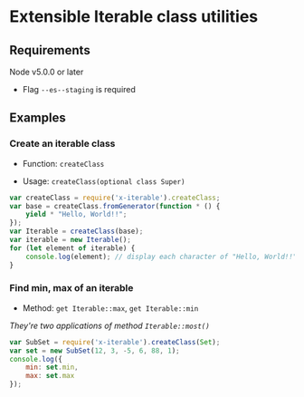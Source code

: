 
# Extensible Iterable class utilities

## Requirements

Node v5.0.0 or later
 - Flag `--es--staging` is required

## Examples

### Create an iterable class

 - Function: `createClass`

 - Usage: `createClass(optional class Super)`

```javascript
var createClass = require('x-iterable').createClass;
var base = createClass.fromGenerator(function * () {
	yield * "Hello, World!!";
});
var Iterable = createClass(base);
var iterable = new Iterable();
for (let element of iterable) {
	console.log(element); // display each character of "Hello, World!!"
}
```

### Find min, max of an iterable

 - Method: `get Iterable::max`, `get Iterable::min`

*They're two applications of method `Iterable::most()`*

```javascript
var SubSet = require('x-iterable').createClass(Set);
var set = new SubSet(12, 3, -5, 6, 88, 1);
console.log({
	min: set.min,
	max: set.max
});
```
